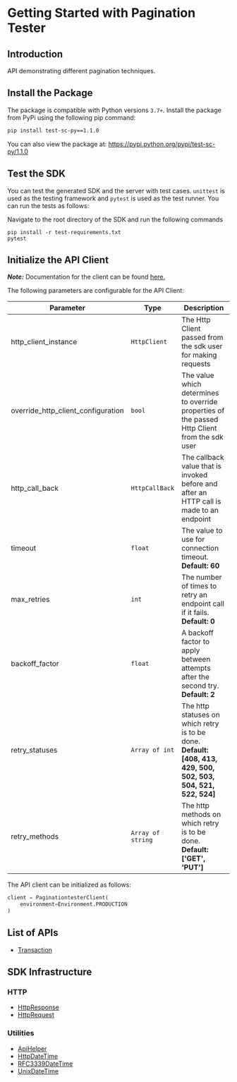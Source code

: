
# Getting Started with Pagination Tester

## Introduction

API demonstrating different pagination techniques.

## Install the Package

The package is compatible with Python versions `3.7+`.
Install the package from PyPi using the following pip command:

```bash
pip install test-sc-py==1.1.0
```

You can also view the package at:
https://pypi.python.org/pypi/test-sc-py/1.1.0

## Test the SDK

You can test the generated SDK and the server with test cases. `unittest` is used as the testing framework and `pytest` is used as the test runner. You can run the tests as follows:

Navigate to the root directory of the SDK and run the following commands

```
pip install -r test-requirements.txt
pytest
```

## Initialize the API Client

**_Note:_** Documentation for the client can be found [here.](https://www.github.com/tahaali2000/test-qaaa-python-sdk/tree/1.1.0/doc/client.md)

The following parameters are configurable for the API Client:

| Parameter | Type | Description |
|  --- | --- | --- |
| http_client_instance | `HttpClient` | The Http Client passed from the sdk user for making requests |
| override_http_client_configuration | `bool` | The value which determines to override properties of the passed Http Client from the sdk user |
| http_call_back | `HttpCallBack` | The callback value that is invoked before and after an HTTP call is made to an endpoint |
| timeout | `float` | The value to use for connection timeout. <br> **Default: 60** |
| max_retries | `int` | The number of times to retry an endpoint call if it fails. <br> **Default: 0** |
| backoff_factor | `float` | A backoff factor to apply between attempts after the second try. <br> **Default: 2** |
| retry_statuses | `Array of int` | The http statuses on which retry is to be done. <br> **Default: [408, 413, 429, 500, 502, 503, 504, 521, 522, 524]** |
| retry_methods | `Array of string` | The http methods on which retry is to be done. <br> **Default: ['GET', 'PUT']** |

The API client can be initialized as follows:

```python
client = PaginationtesterClient(
    environment=Environment.PRODUCTION
)
```

## List of APIs

* [Transaction](https://www.github.com/tahaali2000/test-qaaa-python-sdk/tree/1.1.0/doc/controllers/transaction.md)

## SDK Infrastructure

### HTTP

* [HttpResponse](https://www.github.com/tahaali2000/test-qaaa-python-sdk/tree/1.1.0/doc/http-response.md)
* [HttpRequest](https://www.github.com/tahaali2000/test-qaaa-python-sdk/tree/1.1.0/doc/http-request.md)

### Utilities

* [ApiHelper](https://www.github.com/tahaali2000/test-qaaa-python-sdk/tree/1.1.0/doc/api-helper.md)
* [HttpDateTime](https://www.github.com/tahaali2000/test-qaaa-python-sdk/tree/1.1.0/doc/http-date-time.md)
* [RFC3339DateTime](https://www.github.com/tahaali2000/test-qaaa-python-sdk/tree/1.1.0/doc/rfc3339-date-time.md)
* [UnixDateTime](https://www.github.com/tahaali2000/test-qaaa-python-sdk/tree/1.1.0/doc/unix-date-time.md)

